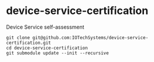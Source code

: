 # device-service-certification
Device Service self-assessment



```shell script
git clone git@github.com:IOTechSystems/device-service-certification.git
cd device-service-certification
git submodule update --init --recursive
```